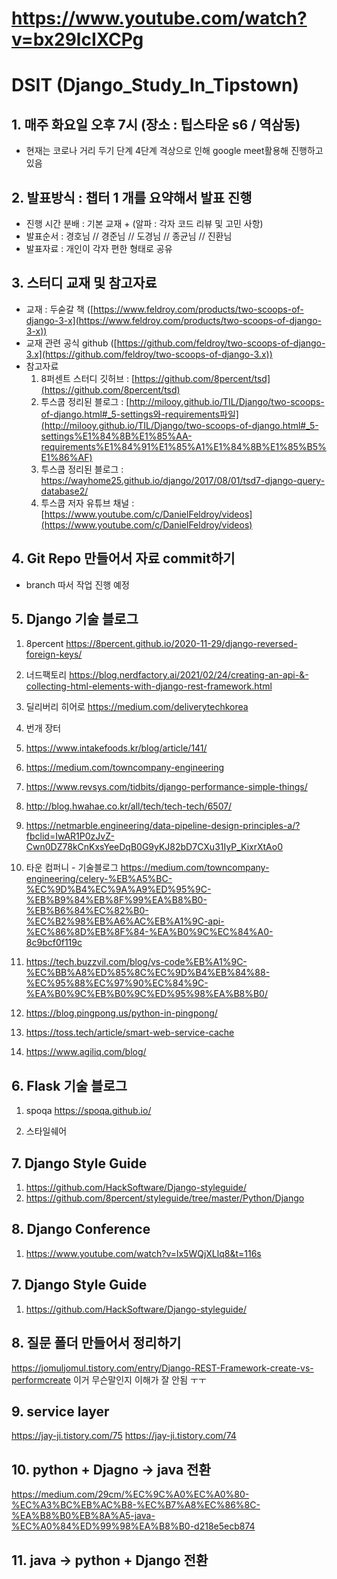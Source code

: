 # https://www.youtube.com/watch?v=bx29lcIXCPg
# DSIT (Django_Study_In_Tipstown)

## 1. 매주 화요일 오후 7시 (장소 : 팁스타운 s6 / 역삼동)
- 현재는 코로나 거리 두기 단계 4단계 격상으로 인해 google meet활용해 진행하고 있음

## 2. 발표방식 : 챕터 1 개를 요약해서 발표 진행
- 진행 시간 분배 : 기본 교재 + (알파 : 각자 코드 리뷰 및 고민 사항)
- 발표순서 : 경호님 //  경준님 // 도경님 // 종균님 // 진환님
- 발표자료 : 개인이 각자 편한 형태로 공유

## 3. 스터디 교재 및 참고자료
- 교재 :  두숟갈 책 ([https://www.feldroy.com/products/two-scoops-of-django-3-x](https://www.feldroy.com/products/two-scoops-of-django-3-x))
- 교재 관련 공식 github ([https://github.com/feldroy/two-scoops-of-django-3.x](https://github.com/feldroy/two-scoops-of-django-3.x))
- 참고자료
    1. 8퍼센트 스터디 깃허브 : [https://github.com/8percent/tsd](https://github.com/8percent/tsd)
    2. 투스쿱 정리된 블로그 :  [http://milooy.github.io/TIL/Django/two-scoops-of-django.html#_5-settings와-requirements파일](http://milooy.github.io/TIL/Django/two-scoops-of-django.html#_5-settings%E1%84%8B%E1%85%AA-requirements%E1%84%91%E1%85%A1%E1%84%8B%E1%85%B5%E1%86%AF)
    3. 투스쿱 정리된 블로그 : https://wayhome25.github.io/django/2017/08/01/tsd7-django-query-database2/
    4. 투스쿱 저자 유튜브 채널 : [https://www.youtube.com/c/DanielFeldroy/videos](https://www.youtube.com/c/DanielFeldroy/videos)

## 4. Git Repo 만들어서 자료 commit하기
- branch 따서 작업 진행 예정

## 5. Django 기술 블로그
1) 8percent
https://8percent.github.io/2020-11-29/django-reversed-foreign-keys/

2) 너드팩토리
https://blog.nerdfactory.ai/2021/02/24/creating-an-api-&-collecting-html-elements-with-django-rest-framework.html

3) 딜리버리 히어로
https://medium.com/deliverytechkorea

4) 번개 장터

6) https://www.intakefoods.kr/blog/article/141/

7) https://medium.com/towncompany-engineering

8) https://www.revsys.com/tidbits/django-performance-simple-things/

9) http://blog.hwahae.co.kr/all/tech/tech-tech/6507/


10) https://netmarble.engineering/data-pipeline-design-principles-a/?fbclid=IwAR1P0zJvZ-Cwn0DZ78kCnKxsYeeDqB0G9yKJ82bD7CXu31IyP_KixrXtAo0

11) 타운 컴퍼니 - 기술블로그 https://medium.com/towncompany-engineering/celery-%EB%A5%BC-%EC%9D%B4%EC%9A%A9%ED%95%9C-%EB%B9%84%EB%8F%99%EA%B8%B0-%EB%B6%84%EC%82%B0-%EC%B2%98%EB%A6%AC%EB%A1%9C-api-%EC%86%8D%EB%8F%84-%EA%B0%9C%EC%84%A0-8c9bcf0f119c

10) https://tech.buzzvil.com/blog/vs-code%EB%A1%9C-%EC%BB%A8%ED%85%8C%EC%9D%B4%EB%84%88-%EC%95%88%EC%97%90%EC%84%9C-%EA%B0%9C%EB%B0%9C%ED%95%98%EA%B8%B0/

11) https://blog.pingpong.us/python-in-pingpong/

12) https://toss.tech/article/smart-web-service-cache

13) https://www.agiliq.com/blog/


## 6. Flask 기술 블로그
1) spoqa
https://spoqa.github.io/

2) 스타일쉐어

## 7. Django Style Guide
1) https://github.com/HackSoftware/Django-styleguide/
2) https://github.com/8percent/styleguide/tree/master/Python/Django


## 8. Django Conference
1) https://www.youtube.com/watch?v=lx5WQjXLlq8&t=116s


## 7. Django Style Guide
1) https://github.com/HackSoftware/Django-styleguide/


## 8. 질문 폴더 만들어서 정리하기
https://jomuljomul.tistory.com/entry/Django-REST-Framework-create-vs-performcreate
이거 무슨말인지 이해가 잘 안됨 ㅜㅜ

## 9. service layer
https://jay-ji.tistory.com/75
https://jay-ji.tistory.com/74


## 10. python + Djagno -> java 전환
https://medium.com/29cm/%EC%9C%A0%EC%A0%80-%EC%A3%BC%EB%AC%B8-%EC%B7%A8%EC%86%8C-%EA%B8%B0%EB%8A%A5-java-%EC%A0%84%ED%99%98%EA%B8%B0-d218e5ecb874

## 11. java -> python + Django 전환
